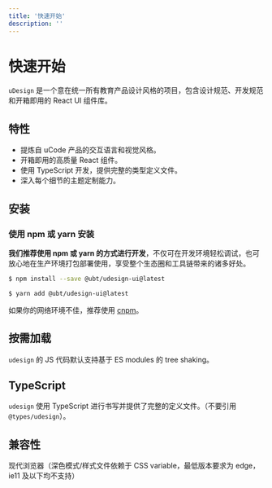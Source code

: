 ```yaml
---
title: '快速开始'
description: ''
---
```


# 快速开始

`uDesign` 是一个意在统一所有教育产品设计风格的项目，包含设计规范、开发规范和开箱即用的 React UI 组件库。

## 特性

- 提炼自 uCode 产品的交互语言和视觉风格。
- 开箱即用的高质量 React 组件。
- 使用 TypeScript 开发，提供完整的类型定义文件。
- 深入每个细节的主题定制能力。

## 安装

### 使用 npm 或 yarn 安装

**我们推荐使用 npm 或 yarn 的方式进行开发**，不仅可在开发环境轻松调试，也可放心地在生产环境打包部署使用，享受整个生态圈和工具链带来的诸多好处。

```bash
$ npm install --save @ubt/udesign-ui@latest
```

```bash
$ yarn add @ubt/udesign-ui@latest
```

如果你的网络环境不佳，推荐使用 [cnpm](https://github.com/cnpm/cnpm)。

<!-- ### 浏览器引入

在浏览器中使用 `script` 和 `link` 标签直接引入文件，并使用全局变量 `udesign`。

我们在 npm 发布包内的 `udesign/dist` 目录下提供了 `udesign.js` `udesign.css` 以及 `udesign.min.js` `udesign.min.css`。你也可以通过 [![CDNJS](https://img.shields.io/cdnjs/v/udesign.svg?style=flat-square)](https://cdnjs.com/libraries/udesign)，[![](https://data.jsdelivr.com/v1/package/npm/udesign/badge)](https://www.jsdelivr.com/package/npm/udesign) 或 [UNPKG](https://unpkg.com/udesign/dist/) 进行下载。

> **强烈不推荐使用已构建文件**，这样无法按需加载，而且难以获得底层依赖模块的 bug 快速修复支持。 -->

## 按需加载

`udesign` 的 JS 代码默认支持基于 ES modules 的 tree shaking。

## TypeScript

`udesign` 使用 TypeScript 进行书写并提供了完整的定义文件。（不要引用 `@types/udesign`）。

## 兼容性

现代浏览器（深色模式/样式文件依赖于 CSS variable，最低版本要求为 edge，ie11 及以下均不支持）